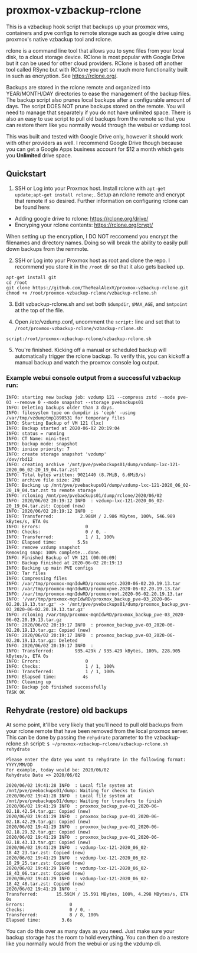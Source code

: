 # proxmox-vzbackup-rclone

This is a vzbackup hook script that backups up your proxmox vms, containers and pve configs to remote storage such as google drive using proxmox's native vzbackup tool and rclone.

rclone is a command line tool that allows you to sync files from your local disk, to a cloud storage device. RClone is most popular with Google Drive but it can be used for other cloud providers. RClone is based off another tool called RSync but with RClone you get so much more functionality built in such as encryption. See https://rclone.org/.

Backups are stored in the rclone remote and organized into YEAR/MONTH/DAY directories to ease the management of the backup files. The backup script also prunes local backups after a configurable amount of days. The script DOES NOT prune backups stored on the remote. You will need to manage that separately if you do not have unlimited space. There is also an easy to use script to pull old backups from the remote so that you can restore them like you normally would through the webui or vzdump tool. 

This was built and tested with Google Drive only, however it should work with other providers as well. I recommend Google Drive though because you can get a Google Apps business account for $12 a month which gets you **Unlimited** drive space.

## Quickstart

1. SSH or Log into your Proxmox host. Install rclone with `apt-get update;apt-get install rclone;`.
Setup an rclone remote and encrypt that remote if so desired. Further information on configuring rclone can be found here:
 - Adding google drive to rclone: https://rclone.org/drive/
 - Encryping your rclone contents: https://rclone.org/crypt/

When setting up the encryption, I DO NOT reccomend you encrypt the filenames and directory names. Doing so will break the ability to easily pull down backups from the remmote.

2. SSH or Log into your Proxmox host as root and clone the repo. I recommend you store it in the `/root` dir so that it also gets backed up.
```
apt-get install git
cd /root
git clone https://github.com/TheRealAlexV/proxmox-vzbackup-rclone.git
chmod +x /root/proxmox-vzbackup-rclone/vzbackup-rclone.sh
```

3. Edit vzbackup-rclone.sh and set both `$dumpdir`, `$MAX_AGE`, and `$mtpoint` at the top of the file. 

4. Open /etc/vzdump.conf, uncomment the `script:` line and set that to `/root/proxmox-vzbackup-rclone/vzbackup-rclone.sh`:
```
script:/root/proxmox-vzbackup-rclone/vzbackup-rclone.sh
```

5. You're finished. Kicking off a manual or scheduled backup will automatically trigger the rclone backup. To verify this, you can kickoff a manual backup and watch the proxmox console log output.

### Example webui console output from a successful vzbackup run:

```
INFO: starting new backup job: vzdump 121 --compress zstd --node pve-03 --remove 0 --mode snapshot --storage pvebackups01
INFO: Deleting backups older than 3 days.
INFO: filesystem type on dumpdir is 'ceph' -using /var/tmp/vzdumptmp1890531 for temporary files
INFO: Starting Backup of VM 121 (lxc)
INFO: Backup started at 2020-06-02 20:19:04
INFO: status = running
INFO: CT Name: mini-test
INFO: backup mode: snapshot
INFO: ionice priority: 7
INFO: create storage snapshot 'vzdump'
/dev/rbd12
INFO: creating archive '/mnt/pve/pvebackups01/dump/vzdump-lxc-121-2020_06_02-20_19_04.tar.zst'
INFO: Total bytes written: 9021440 (8.7MiB, 6.6MiB/s)
INFO: archive file size: 2MB
INFO: Backing up /mnt/pve/pvebackups01/dump/vzdump-lxc-121-2020_06_02-20_19_04.tar.zst to remote storage
INFO: rcloning /mnt/pve/pvebackups01/dump/rclone/2020/06/02
INFO: 2020/06/02 20:19:12 INFO  : vzdump-lxc-121-2020_06_02-20_19_04.tar.zst: Copied (new)
INFO: 2020/06/02 20:19:12 INFO  : 
INFO: Transferred:   	    2.986M / 2.986 MBytes, 100%, 546.989 kBytes/s, ETA 0s
INFO: Errors:                 0
INFO: Checks:                 0 / 0, -
INFO: Transferred:            1 / 1, 100%
INFO: Elapsed time:        5.5s
INFO: remove vzdump snapshot
Removing snap: 100% complete...done.
INFO: Finished Backup of VM 121 (00:00:09)
INFO: Backup finished at 2020-06-02 20:19:13
INFO: Backing up main PVE configs
INFO: Tar files
INFO: Compressing files
INFO: /var/tmp/proxmox-mqnIdwRD/proxmoxetc.2020-06-02.20.19.13.tar
INFO: /var/tmp/proxmox-mqnIdwRD/proxmoxpve.2020-06-02.20.19.13.tar
INFO: /var/tmp/proxmox-mqnIdwRD/proxmoxroot.2020-06-02.20.19.13.tar
INFO: '/var/tmp/proxmox-mqnIdwRD/proxmox_backup_pve-03_2020-06-02.20.19.13.tar.gz' -> '/mnt/pve/pvebackups01/dump/proxmox_backup_pve-03_2020-06-02.20.19.13.tar.gz'
INFO: rcloning /var/tmp/proxmox-mqnIdwRD/proxmox_backup_pve-03_2020-06-02.20.19.13.tar.gz
INFO: 2020/06/02 20:19:17 INFO  : proxmox_backup_pve-03_2020-06-02.20.19.13.tar.gz: Copied (new)
INFO: 2020/06/02 20:19:17 INFO  : proxmox_backup_pve-03_2020-06-02.20.19.13.tar.gz: Deleted
INFO: 2020/06/02 20:19:17 INFO  : 
INFO: Transferred:   	  935.429k / 935.429 kBytes, 100%, 228.905 kBytes/s, ETA 0s
INFO: Errors:                 0
INFO: Checks:                 1 / 1, 100%
INFO: Transferred:            1 / 1, 100%
INFO: Elapsed time:          4s
INFO: Cleaning up
INFO: Backup job finished successfully
TASK OK
```

## Rehydrate (restore) old backups

At some point, it'll be very likely that you'll need to pull old backups from your rclone remote that have been removed from the local proxmox server. This can be done by passing the `rehydrate` parameter to the vzbackup-rclone.sh script:
`$ ~/proxmox-vzbackup-rclone/vzbackup-rclone.sh rehydrate`
```
Please enter the date you want to rehydrate in the following format: YYYY/MM/DD
For example, today would be: 2020/06/02
Rehydrate Date => 2020/06/02

2020/06/02 19:41:28 INFO  : Local file system at /mnt/pve/pvebackups01/dump: Waiting for checks to finish
2020/06/02 19:41:28 INFO  : Local file system at /mnt/pve/pvebackups01/dump: Waiting for transfers to finish
2020/06/02 19:41:29 INFO  : proxmox_backup_pve-01_2020-06-02.18.42.54.tar.gz: Copied (new)
2020/06/02 19:41:29 INFO  : proxmox_backup_pve-01_2020-06-02.18.42.29.tar.gz: Copied (new)
2020/06/02 19:41:29 INFO  : proxmox_backup_pve-01_2020-06-02.18.29.32.tar.gz: Copied (new)
2020/06/02 19:41:29 INFO  : proxmox_backup_pve-01_2020-06-02.18.43.13.tar.gz: Copied (new)
2020/06/02 19:41:29 INFO  : vzdump-lxc-121-2020_06_02-18_42_23.tar.zst: Copied (new)
2020/06/02 19:41:29 INFO  : vzdump-lxc-121-2020_06_02-18_29_25.tar.zst: Copied (new)
2020/06/02 19:41:29 INFO  : vzdump-lxc-121-2020_06_02-18_43_06.tar.zst: Copied (new)
2020/06/02 19:41:29 INFO  : vzdump-lxc-121-2020_06_02-18_42_48.tar.zst: Copied (new)
2020/06/02 19:41:29 INFO  :
Transferred:       15.591M / 15.591 MBytes, 100%, 4.298 MBytes/s, ETA 0s
Errors:                 0
Checks:                 0 / 0, -
Transferred:            8 / 8, 100%
Elapsed time:        3.6s
```

You can do this over as many days as you need. Just make sure your backup storage has the room to hold everything. You can then do a restore like you normally would from the webui or using the vzdump cli.
